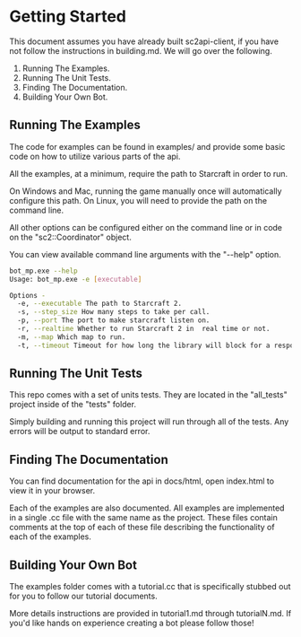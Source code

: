 Getting Started
===============

This document assumes you have already built sc2api-client, if you have not follow the instructions in building.md.
We will go over the following.

1. Running The Examples.
2. Running The Unit Tests.
3. Finding The Documentation.
4. Building Your Own Bot.


Running The Examples
--------------------

The code for examples can be found in examples/ and provide some basic code on how to utilize various parts of the api.

All the examples, at a minimum, require the path to Starcraft in order to run.

On Windows and Mac, running the game manually once will automatically configure this path.
On Linux, you will need to provide the path on the command line.

All other options can be configured either on the command line or in code on the "sc2::Coordinator" object.

You can view available command line arguments with the "--help" option.

```bash
bot_mp.exe --help
Usage: bot_mp.exe -e [executable]

Options -
  -e, --executable The path to Starcraft 2.
  -s, --step_size How many steps to take per call.
  -p, --port The port to make starcraft listen on.
  -r, --realtime Whether to run Starcraft 2 in  real time or not.
  -m, --map Which map to run.
  -t, --timeout Timeout for how long the library will block for a response.
```


Running The Unit Tests
----------------------

This repo comes with a set of units tests. They are located in the "all_tests" project inside of the "tests" folder.

Simply building and running this project will run through all of the tests. Any errors will be output to standard error.


Finding The Documentation
-------------------------

You can find documentation for the api in docs/html, open index.html to view it in your browser.

Each of the examples are also documented. All examples are implemented in a single .cc file with the same name as the project. These files contain comments at the top of each of these file describing the functionality of each of the examples.


Building Your Own Bot
---------------------

The examples folder comes with a tutorial.cc that is specifically stubbed out for you to follow our tutorial documents.

More details instructions are provided in tutorial1.md through tutorialN.md. If you'd like hands on experience creating
a bot please follow those!
